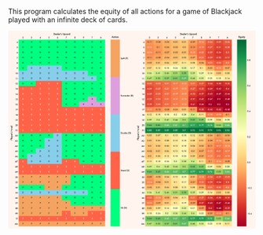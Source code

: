 This program calculates the equity of all actions for a game of Blackjack played with an infinite deck of cards.

![](images/optimal_actions.png)
